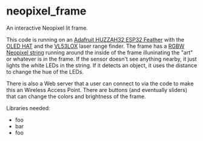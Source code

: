 # neopixel_frame
An interactive Neopixel lit frame.

This code is running on an [Adafruit HUZZAH32 ESP32
Feather](https://www.adafruit.com/product/3619) with the [OLED
HAT](https://www.adafruit.com/product/2900)  and the
[VL53LOX](https://www.adafruit.com/product/3317) laser range finder.
The frame has a [RGBW Neopixel string](https://www.amazon.com/gp/product/B079ZWR5SZ) 
running around the inside of the frame illuninating the "art" or 
whatever is in the frame.  If the sensor doesn't see anything nearby, 
it just lights the white LEDs in the string.  If it detects an object, 
it uses the distance to change the hue of the LEDs.

There is also a Web server that a user can connect to via the code
to make this an Wireless Access Point.  There are buttons (and
eventually sliders) that can change the colors and brightness of
the frame.

Libraries needed:
* foo
* bar
* foo
